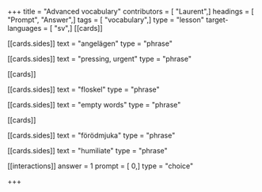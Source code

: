 +++
title = "Advanced vocabulary"
contributors = [ "Laurent",]
headings = [ "Prompt", "Answer",]
tags = [ "vocabulary",]
type = "lesson"
target-languages = [ "sv",]
[[cards]]

[[cards.sides]]
text = "angelägen"
type = "phrase"

[[cards.sides]]
text = "pressing, urgent"
type = "phrase"

[[cards]]

[[cards.sides]]
text = "floskel"
type = "phrase"

[[cards.sides]]
text = "empty words"
type = "phrase"

[[cards]]

[[cards.sides]]
text = "förödmjuka"
type = "phrase"

[[cards.sides]]
text = "humiliate"
type = "phrase"

[[interactions]]
answer = 1
prompt = [ 0,]
type = "choice"

+++
